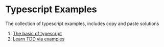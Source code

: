 # Typescript Examples

The collection of typescript examples, includes copy and paste solutions

1. [The basic of typescript](./basic.md)
2. [Learn TDD via examples](./tdd.md)
